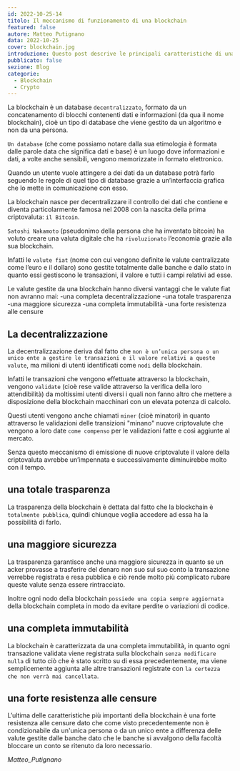 ```yaml
---
id: 2022-10-25-14
titolo: Il meccanismo di funzionamento di una blockchain
featured: false
autore: Matteo Putignano
data: 2022-10-25
cover: blockchain.jpg
introduzione: Questo post descrive le principali caratteristiche di una blockchain
pubblicato: false
sezione: Blog
categorie:
  - Blockchain
  - Crypto
---
```


<script>
    import Asciinema from '$lib/components/Asciinema.svelte';
</script>

La blockchain è un database `decentralizzato`, formato da un concatenamento di blocchi contenenti dati e informazioni (da qua il nome blockchain), cioè un tipo di database che viene gestito da un algoritmo e non da una persona.

`Un database` (che come possiamo notare dalla sua etimologia è formata dalle parole data che significa dati e base) è un luogo dove informazioni e dati, a volte anche sensibili, vengono memorizzate in formato elettronico.

Quando un utente vuole attingere a dei dati da un database potrà farlo seguendo le regole di quel tipo di database grazie a un’interfaccia grafica che lo mette in comunicazione con esso.

La blockchain nasce per decentralizzare il controllo dei dati che contiene e diventa particolarmente famosa nel 2008 con la nascita della prima criptovaluta: `il Bitcoin`.

`Satoshi Nakamoto` (pseudonimo della persona che ha inventato bitcoin) ha voluto creare una valuta digitale che ha `rivoluzionato` l’economia grazie alla sua blockchain.

Infatti le `valute fiat` (nome con cui vengono definite le valute centralizzate come l’euro e il dollaro) sono gestite totalmente dalle banche e dallo stato in quanto essi gestiscono le transazioni, il valore e tutti i campi relativi ad esse.


Le valute gestite da una blockchain hanno diversi vantaggi che le valute fiat non avranno mai:
-una completa decentralizzazione
-una totale trasparenza
-una maggiore sicurezza
-una completa immutabilità
-una forte resistenza alle censure


## La decentralizzazione 

La decentralizzazione deriva dal fatto che `non è un’unica persona o un unico ente a gestire le transazioni e il valore relativi a queste valute`, ma milioni di utenti identificati come `nodi` della blockchain.

Infatti le transazioni che vengono effettuate attraverso la blockchain, vengono `validate` (cioè rese valide attraverso la verifica della loro attendibilità) da moltissimi utenti diversi i quali non fanno altro che mettere a disposizione della blockchain macchinari con un elevata potenza di calcolo.

Questi utenti vengono anche chiamati `miner` (cioè minatori) in quanto attraverso le validazioni delle transizioni "minano" nuove criptovalute che vengono a loro date `come compenso` per le validazioni fatte e così aggiunte al mercato.

Senza questo meccanismo di emissione di nuove criptovalute il valore della criptovaluta avrebbe un’impennata e successivamente diminuirebbe molto con il tempo.

## una totale trasparenza

La trasparenza della blockchain è dettata dal fatto che la blockchain è `totalmente pubblica`, quindi chiunque voglia accedere ad essa ha la possibilità di farlo.

## una maggiore sicurezza

La trasparenza garantisce anche una maggiore sicurezza in quanto se un acker provasse a trasferire del denaro non suo sul suo conto la transazione verrebbe registrata e resa pubblica e ciò rende molto più complicato rubare queste valute senza essere rintracciato.

Inoltre ogni nodo della blockchain `possiede una copia sempre aggiornata` della blockchain completa in modo da evitare perdite o variazioni di codice.

## una completa immutabilità

La blockchain è caratterizzata da una completa immutabilità, in quanto ogni transazione validata viene registrata sulla blockchain `senza modificare nulla` di tutto ciò che è stato scritto su di essa precedentemente, ma viene semplicemente aggiunta alle altre transazioni registrate con `la certezza che non verrà mai cancellata`.

## una forte resistenza alle censure

L’ultima delle caratteristiche più importanti della blockchain è una forte resistenza alle censure dato che come visto precedentemente non è condizionabile da un'unica persona o da un unico ente a differenza delle valute gestite dalle banche dato che le banche si avvalgono della facoltà bloccare un conto se ritenuto da loro necessario.



_Matteo_Putignano_